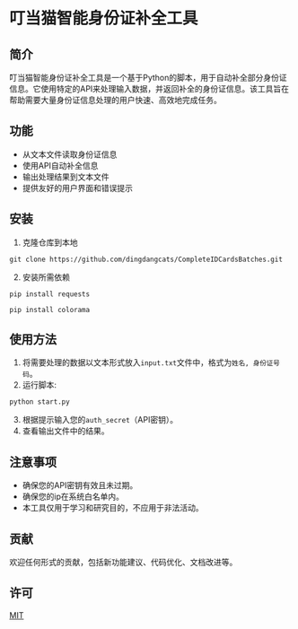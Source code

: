 # 叮当猫智能身份证补全工具

## 简介
叮当猫智能身份证补全工具是一个基于Python的脚本，用于自动补全部分身份证信息。它使用特定的API来处理输入数据，并返回补全的身份证信息。该工具旨在帮助需要大量身份证信息处理的用户快速、高效地完成任务。

## 功能
- 从文本文件读取身份证信息
- 使用API自动补全信息
- 输出处理结果到文本文件
- 提供友好的用户界面和错误提示

## 安装
1. 克隆仓库到本地
```
git clone https://github.com/dingdangcats/CompleteIDCardsBatches.git
```
2. 安装所需依赖
```
pip install requests
```
```
pip install colorama
```

## 使用方法
1. 将需要处理的数据以文本形式放入`input.txt`文件中，格式为`姓名, 身份证号码`。
2. 运行脚本:
```
python start.py
```
3. 根据提示输入您的`auth_secret`（API密钥）。
4. 查看输出文件中的结果。

## 注意事项
- 确保您的API密钥有效且未过期。
- 确保您的ip在系统白名单内。
- 本工具仅用于学习和研究目的，不应用于非法活动。

## 贡献
欢迎任何形式的贡献，包括新功能建议、代码优化、文档改进等。

## 许可
[MIT](https://opensource.org/licenses/MIT)





